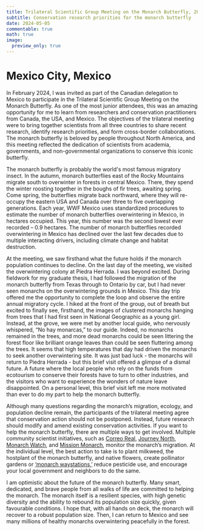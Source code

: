```yaml
---
title: Trilateral Scientific Group Meeting on the Monarch Butterfly, 2024
subtitle: Conservation research priorities for the monarch butterfly
date: 2024-05-05
commentable: true
math: true
image:
  preview_only: true
---
```


# Mexico City, Mexico

In February 2024, I was invited as part of the Canadian delegation to Mexico to participate in the Trilateral Scientific Group Meeting on the Monarch Butterfly. As one of the most junior attendees, this was an amazing opportunity for me to learn from researchers and conservation practitioners from Canada, the USA, and Mexico. The objectives of the trilateral meeting were to bring together scientists from all three countries to share recent research, identify research priorities, and form cross-border collaborations. The monarch butterfly is beloved by people throughout North America, and this meeting reflected the dedication of scientists from academia, governments, and non-governmental organizations to conserve this iconic butterfly. 

The monarch butterfly is probably the world's most famous migratory insect. In the autumn, monarch butterflies east of the Rocky Mountains migrate south to overwinter in forests in central Mexico. There, they spend the winter roosting together in the boughs of fir trees, awaiting spring. Come spring, the butterflies migrate back northward, where they will re-occupy the eastern USA and Canada over three to five overlapping generations. Each year, WWF Mexico uses standardized procedures to estimate the number of monarch butterflies overwintering in Mexico, in hectares occupied. This year, this number was the second lowest ever recorded – 0.9 hectares. The number of monarch butterflies recorded overwintering in Mexico has declined over the last few decades due to multiple interacting drivers, including climate change and habitat destruction. 

At the meeting, we saw firsthand what the future holds if the monarch population continues to decline. On the last day of the meeting, we visited the overwintering colony at Piedra Herrada. I was beyond excited. During fieldwork for my graduate thesis, I had followed the migration of the monarch butterfly from Texas through to Ontario by car, but I had never seen monarchs on the overwintering grounds in Mexico. This day trip offered me the opportunity to complete the loop and observe the entire annual migratory cycle. I hiked at the front of the group, out of breath but excited to finally see, firsthand, the images of clustered monarchs hanging from trees that I had first seen in National Geographic as a young girl. Instead, at the grove, we were met by another local guide, who nervously whispered, “No hay monarcas,” to our guide. Indeed, no monarchs remained in the trees, and more dead monarchs could be seen littering the forest floor like brilliant orange leaves than could be seen fluttering among the trees. It seems that high temperatures that day had driven the monarchs to seek another overwintering site. It was just bad luck - the monarchs will return to Piedra Herrada - but this brief visit offered a glimpse of a dismal future. A future where the local people who rely on the funds from ecotourism to conserve their forests have to turn to other industries, and the visitors who want to experience the wonders of nature leave disappointed. On a personal level, this brief visit left me more motivated than ever to do my part to help the monarch butterfly.

Although many questions regarding the monarch’s migration, ecology, and population decline remain, the participants of the trilateral meeting agree that conservation action should not be postponed. Instead, future research should modify and amend existing conservation activities. If you want to help the monarch butterfly, there are multiple ways to get involved. Multiple community scientist initiatives, such as [Correo Real](https://www.correoreal.mx/), [Journey North](https://journeynorth.org/monarchs), [Monarch Watch](https://monarchwatch.org/), and [Mission Monarch](https://mission-monarch.org/wordpress/), monitor the monarch’s migration. At the individual level, the best action to take is to plant milkweed, the hostplant of the monarch butterfly, and native flowers, create pollinator gardens or [‘monarch waystations,’](https://www.monarchwatch.org/waystations/) reduce pesticide use, and encourage your local government and neighbors to do the same. 

I am optimistic about the future of the monarch butterfly. Many smart, dedicated, and brave people from all walks of life are committed to helping the monarch. The monarch itself is a resilient species, with high genetic diversity and the ability to rebound its population size quickly, given favourable conditions. I hope that, with all hands on deck, the monarch will recover to a robust population size. Then, I can return to Mexico and see many millions of healthy monarchs overwintering peacefully in the forest.




